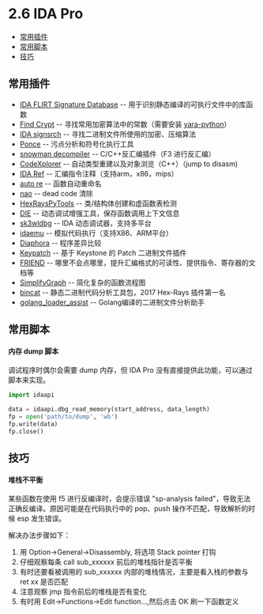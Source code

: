 # 2.6 IDA Pro

- [常用插件](#常用插件)
- [常用脚本](#常用脚本)
- [技巧](#技巧)


## 常用插件
- [IDA FLIRT Signature Database](https://github.com/push0ebp/sig-database) -- 用于识别静态编译的可执行文件中的库函数
- [Find Crypt](https://github.com/polymorf/findcrypt-yara) -- 寻找常用加密算法中的常数（需要安装 [yara-python](https://github.com/VirusTotal/yara-python)）
- [IDA signsrch](https://github.com/nihilus/IDA_Signsrch) -- 寻找二进制文件所使用的加密、压缩算法
- [Ponce](https://github.com/illera88/Ponce) -- 污点分析和符号化执行工具
- [snowman decompiler](https://github.com/yegord/snowman/tree/v0.1.0) -- C/C++反汇编插件（F3 进行反汇编）
- [CodeXplorer](https://github.com/REhints/HexRaysCodeXplorer) -- 自动类型重建以及对象浏览（C++）（jump to disasm)
- [IDA Ref](https://github.com/nologic/idaref) -- 汇编指令注释（支持arm，x86，mips）
- [auto re](https://github.com/a1ext/auto_re) -- 函数自动重命名
- [nao](https://github.com/tkmru/nao) -- dead code 清除
- [HexRaysPyTools](https://github.com/igogo-x86/HexRaysPyTools) -- 类/结构体创建和虚函数表检测
- [DIE](https://github.com/ynvb/DIE) -- 动态调试增强工具，保存函数调用上下文信息
- [sk3wldbg](https://github.com/cseagle/sk3wldbg) -- IDA 动态调试器，支持多平台
- [idaemu](https://github.com/36hours/idaemu) -- 模拟代码执行（支持X86、ARM平台）
- [Diaphora](https://github.com/joxeankoret/diaphora) -- 程序差异比较
- [Keypatch](https://github.com/keystone-engine/keypatch) -- 基于 Keystone 的 Patch 二进制文件插件​
- [FRIEND](https://github.com/alexhude/FRIEND) -- 哪里不会点哪里，提升汇编格式的可读性、提供指令、寄存器的文档等
- [SimplifyGraph](https://github.com/fireeye/SimplifyGraph) -- 简化复杂的函数流程图
- [bincat](https://github.com/airbus-seclab/bincat) -- 静态二进制代码分析工具包，2017 Hex-Rays 插件第一名
- [golang_loader_assist](https://github.com/strazzere/golang_loader_assist) -- Golang编译的二进制文件分析助手


## 常用脚本
#### 内存 dump 脚本
调试程序时偶尔会需要 dump 内存，但 IDA Pro 没有直接提供此功能，可以通过脚本来实现。
```python
import idaapi

data = idaapi.dbg_read_memory(start_address, data_length)
fp = open('path/to/dump', 'wb')
fp.write(data)
fp.close()
```


## 技巧
#### 堆栈不平衡
某些函数在使用 f5 进行反编译时，会提示错误 "sp-analysis failed"，导致无法正确反编译。原因可能是在代码执行中的 pop、push 操作不匹配，导致解析的时候 esp 发生错误。

解决办法步骤如下：
1. 用 Option->General->Disassembly, 将选项 Stack pointer 打钩
2. 仔细观察每条 call sub_xxxxxx 前后的堆栈指针是否平衡
3. 有时还要看被调用的 sub_xxxxxx 内部的堆栈情况，主要是看入栈的参数与 ret xx 是否匹配
4. 注意观察 jmp 指令前后的堆栈是否有变化
5. 有时用 Edit->Functions->Edit function...,然后点击 OK 刷一下函数定义
